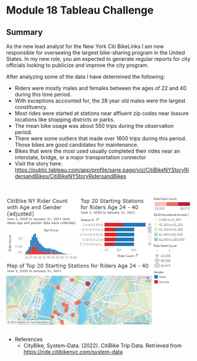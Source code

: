 # Module 18 Tableau Challenge
## Summary

As the new lead analyst for the New York Citi BikeLinks I am now responsible for overseeing the largest bike-sharing program in the United States. In my new role, you am expected to generate regular reports for city officials looking to publicize and improve the city program.

After analyzing some of the data I have determined the following:
- Riders were mostly males and females between the ages of 22 and 40 during this time period.  
- With exceptions accounted for, the 28 year old males were the largest constituency.
- Most rides were started at stations near affluent zip codes near leasure locations like shopping districts or parks.
- The mean bike usage was about 550 trips during the observation period.
- There were some outliers that made over 1600 trips during this period.  Those bikes are good candidates for maintenance.
- Bikes that were the most used usually completed their rides near an interstate, bridge, or a major transportation connector
- Visit the story here:  https://public.tableau.com/app/profile/sarje.page/viz/CitiBikeNYStoryRidersandBikes/CitiBikeNYStoryRidersandBikes

# ![banner](https://github.com/sajeanpage/module_18_tableau_challenge/blob/72414a9960ba2fefd621addc432345ae4d738c43/dashboard.PNG)

- References
  - CityBike, System-Data. (2022). CitiBike Trip Data. Retrieved from https://ride.citibikenyc.com/system-data

